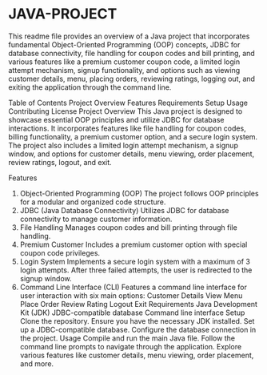 # JAVA-PROJECT

This readme file provides an overview of a Java project that incorporates fundamental Object-Oriented Programming (OOP) concepts, JDBC for database connectivity, file handling for coupon codes and bill printing, and various features like a premium customer coupon code, a limited login attempt mechanism, signup functionality, and options such as viewing customer details, menu, placing orders, reviewing ratings, logging out, and exiting the application through the command line.

Table of Contents
Project Overview
Features
Requirements
Setup
Usage
Contributing
License
Project Overview<a name="project-overview"></a>
This Java project is designed to showcase essential OOP principles and utilize JDBC for database interactions. It incorporates features like file handling for coupon codes, billing functionality, a premium customer option, and a secure login system. The project also includes a limited login attempt mechanism, a signup window, and options for customer details, menu viewing, order placement, review ratings, logout, and exit.

Features<a name="features"></a>
1. Object-Oriented Programming (OOP)
The project follows OOP principles for a modular and organized code structure.
2. JDBC (Java Database Connectivity)
Utilizes JDBC for database connectivity to manage customer information.
3. File Handling
Manages coupon codes and bill printing through file handling.
4. Premium Customer
Includes a premium customer option with special coupon code privileges.
5. Login System
Implements a secure login system with a maximum of 3 login attempts. After three failed attempts, the user is redirected to the signup window.
6. Command Line Interface (CLI)
Features a command line interface for user interaction with six main options:
Customer Details
View Menu
Place Order
Review Rating
Logout
Exit
Requirements<a name="requirements"></a>
Java Development Kit (JDK)
JDBC-compatible database
Command line interface
Setup<a name="setup"></a>
Clone the repository.
Ensure you have the necessary JDK installed.
Set up a JDBC-compatible database.
Configure the database connection in the project.
Usage<a name="usage"></a>
Compile and run the main Java file.
Follow the command line prompts to navigate through the application.
Explore various features like customer details, menu viewing, order placement, and more.
